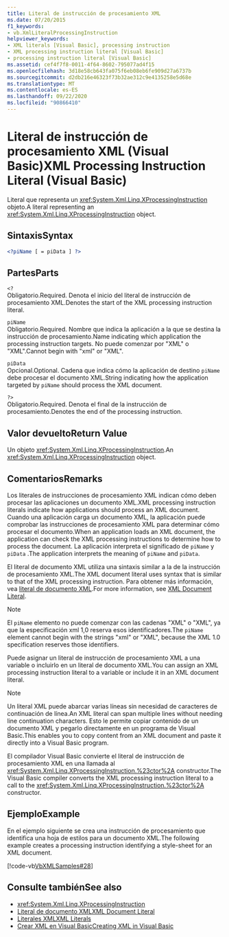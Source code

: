 ```yaml
---
title: Literal de instrucción de procesamiento XML
ms.date: 07/20/2015
f1_keywords:
- vb.XmlLiteralProcessingInstruction
helpviewer_keywords:
- XML literals [Visual Basic], processing instruction
- XML processing instruction literal [Visual Basic]
- processing instruction literal [Visual Basic]
ms.assetid: cef4f7f8-0011-4f64-8602-795077ad4f15
ms.openlocfilehash: 3d18e58cb643fa075f6eb08eb6fe909d27a6737b
ms.sourcegitcommit: d2db216e46323f73b32ae312c9e4135258e5d68e
ms.translationtype: MT
ms.contentlocale: es-ES
ms.lasthandoff: 09/22/2020
ms.locfileid: "90866410"
---
```

# <a name="xml-processing-instruction-literal-visual-basic"></a><span data-ttu-id="b1f06-102">Literal de instrucción de procesamiento XML (Visual Basic)</span><span class="sxs-lookup"><span data-stu-id="b1f06-102">XML Processing Instruction Literal (Visual Basic)</span></span>

<span data-ttu-id="b1f06-103">Literal que representa un <xref:System.Xml.Linq.XProcessingInstruction> objeto.</span><span class="sxs-lookup"><span data-stu-id="b1f06-103">A literal representing an <xref:System.Xml.Linq.XProcessingInstruction> object.</span></span>  
  
## <a name="syntax"></a><span data-ttu-id="b1f06-104">Sintaxis</span><span class="sxs-lookup"><span data-stu-id="b1f06-104">Syntax</span></span>  
  
```xml  
<?piName [ = piData ] ?>  
```  
  
## <a name="parts"></a><span data-ttu-id="b1f06-105">Partes</span><span class="sxs-lookup"><span data-stu-id="b1f06-105">Parts</span></span>  

 `<?`  
 <span data-ttu-id="b1f06-106">Obligatorio.</span><span class="sxs-lookup"><span data-stu-id="b1f06-106">Required.</span></span> <span data-ttu-id="b1f06-107">Denota el inicio del literal de instrucción de procesamiento XML.</span><span class="sxs-lookup"><span data-stu-id="b1f06-107">Denotes the start of the XML processing instruction literal.</span></span>  
  
 `piName`  
 <span data-ttu-id="b1f06-108">Obligatorio.</span><span class="sxs-lookup"><span data-stu-id="b1f06-108">Required.</span></span> <span data-ttu-id="b1f06-109">Nombre que indica la aplicación a la que se destina la instrucción de procesamiento.</span><span class="sxs-lookup"><span data-stu-id="b1f06-109">Name indicating which application the processing instruction targets.</span></span> <span data-ttu-id="b1f06-110">No puede comenzar por "XML" o "XML".</span><span class="sxs-lookup"><span data-stu-id="b1f06-110">Cannot begin with "xml" or "XML".</span></span>  
  
 `piData`  
 <span data-ttu-id="b1f06-111">Opcional.</span><span class="sxs-lookup"><span data-stu-id="b1f06-111">Optional.</span></span> <span data-ttu-id="b1f06-112">Cadena que indica cómo la aplicación de destino `piName` debe procesar el documento XML.</span><span class="sxs-lookup"><span data-stu-id="b1f06-112">String indicating how the application targeted by `piName` should process the XML document.</span></span>  
  
 `?>`  
 <span data-ttu-id="b1f06-113">Obligatorio.</span><span class="sxs-lookup"><span data-stu-id="b1f06-113">Required.</span></span> <span data-ttu-id="b1f06-114">Denota el final de la instrucción de procesamiento.</span><span class="sxs-lookup"><span data-stu-id="b1f06-114">Denotes the end of the processing instruction.</span></span>  
  
## <a name="return-value"></a><span data-ttu-id="b1f06-115">Valor devuelto</span><span class="sxs-lookup"><span data-stu-id="b1f06-115">Return Value</span></span>  

 <span data-ttu-id="b1f06-116">Un objeto <xref:System.Xml.Linq.XProcessingInstruction>.</span><span class="sxs-lookup"><span data-stu-id="b1f06-116">An <xref:System.Xml.Linq.XProcessingInstruction> object.</span></span>  
  
## <a name="remarks"></a><span data-ttu-id="b1f06-117">Comentarios</span><span class="sxs-lookup"><span data-stu-id="b1f06-117">Remarks</span></span>  

 <span data-ttu-id="b1f06-118">Los literales de instrucciones de procesamiento XML indican cómo deben procesar las aplicaciones un documento XML.</span><span class="sxs-lookup"><span data-stu-id="b1f06-118">XML processing instruction literals indicate how applications should process an XML document.</span></span> <span data-ttu-id="b1f06-119">Cuando una aplicación carga un documento XML, la aplicación puede comprobar las instrucciones de procesamiento XML para determinar cómo procesar el documento.</span><span class="sxs-lookup"><span data-stu-id="b1f06-119">When an application loads an XML document, the application can check the XML processing instructions to determine how to process the document.</span></span> <span data-ttu-id="b1f06-120">La aplicación interpreta el significado de `piName` y `piData` .</span><span class="sxs-lookup"><span data-stu-id="b1f06-120">The application interprets the meaning of `piName` and `piData`.</span></span>  
  
 <span data-ttu-id="b1f06-121">El literal de documento XML utiliza una sintaxis similar a la de la instrucción de procesamiento XML.</span><span class="sxs-lookup"><span data-stu-id="b1f06-121">The XML document literal uses syntax that is similar to that of the XML processing instruction.</span></span> <span data-ttu-id="b1f06-122">Para obtener más información, vea [literal de documento XML](xml-document-literal.md).</span><span class="sxs-lookup"><span data-stu-id="b1f06-122">For more information, see [XML Document Literal](xml-document-literal.md).</span></span>  
  
> [!NOTE]
> <span data-ttu-id="b1f06-123">El `piName` elemento no puede comenzar con las cadenas "XML" o "XML", ya que la especificación xml 1,0 reserva esos identificadores.</span><span class="sxs-lookup"><span data-stu-id="b1f06-123">The `piName` element cannot begin with the strings "xml" or "XML", because the XML 1.0 specification reserves those identifiers.</span></span>  
  
 <span data-ttu-id="b1f06-124">Puede asignar un literal de instrucción de procesamiento XML a una variable o incluirlo en un literal de documento XML.</span><span class="sxs-lookup"><span data-stu-id="b1f06-124">You can assign an XML processing instruction literal to a variable or include it in an XML document literal.</span></span>  
  
> [!NOTE]
> <span data-ttu-id="b1f06-125">Un literal XML puede abarcar varias líneas sin necesidad de caracteres de continuación de línea.</span><span class="sxs-lookup"><span data-stu-id="b1f06-125">An XML literal can span multiple lines without needing line continuation characters.</span></span> <span data-ttu-id="b1f06-126">Esto le permite copiar contenido de un documento XML y pegarlo directamente en un programa de Visual Basic.</span><span class="sxs-lookup"><span data-stu-id="b1f06-126">This enables you to copy content from an XML document and paste it directly into a Visual Basic program.</span></span>  
  
 <span data-ttu-id="b1f06-127">El compilador Visual Basic convierte el literal de instrucción de procesamiento XML en una llamada al <xref:System.Xml.Linq.XProcessingInstruction.%23ctor%2A> constructor.</span><span class="sxs-lookup"><span data-stu-id="b1f06-127">The Visual Basic compiler converts the XML processing instruction literal to a call to the <xref:System.Xml.Linq.XProcessingInstruction.%23ctor%2A> constructor.</span></span>  
  
## <a name="example"></a><span data-ttu-id="b1f06-128">Ejemplo</span><span class="sxs-lookup"><span data-stu-id="b1f06-128">Example</span></span>  

 <span data-ttu-id="b1f06-129">En el ejemplo siguiente se crea una instrucción de procesamiento que identifica una hoja de estilos para un documento XML.</span><span class="sxs-lookup"><span data-stu-id="b1f06-129">The following example creates a processing instruction identifying a style-sheet for an XML document.</span></span>  
  
 [!code-vb[VbXMLSamples#28](~/samples/snippets/visualbasic/VS_Snippets_VBCSharp/VbXMLSamples/VB/XMLSamples13.vb#28)]  
  
## <a name="see-also"></a><span data-ttu-id="b1f06-130">Consulte también</span><span class="sxs-lookup"><span data-stu-id="b1f06-130">See also</span></span>

- <xref:System.Xml.Linq.XProcessingInstruction>
- [<span data-ttu-id="b1f06-131">Literal de documento XML</span><span class="sxs-lookup"><span data-stu-id="b1f06-131">XML Document Literal</span></span>](xml-document-literal.md)
- [<span data-ttu-id="b1f06-132">Literales XML</span><span class="sxs-lookup"><span data-stu-id="b1f06-132">XML Literals</span></span>](index.md)
- [<span data-ttu-id="b1f06-133">Crear XML en Visual Basic</span><span class="sxs-lookup"><span data-stu-id="b1f06-133">Creating XML in Visual Basic</span></span>](../../programming-guide/language-features/xml/creating-xml.md)
